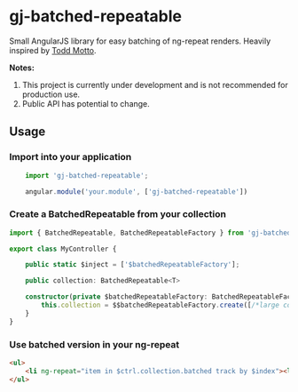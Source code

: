 # gj-batched-repeatable
Small AngularJS library for easy batching of ng-repeat renders. Heavily inspired by [Todd Motto](https://github.com/toddmotto).

**Notes:**
  1. This project is currently under development and is not recommended for production use.
  2. Public API has potential to change.

## Usage

### Import into your application

```TypeScript
    import 'gj-batched-repeatable';

    angular.module('your.module', ['gj-batched-repeatable'])
```

### Create a BatchedRepeatable from your collection

```TypeScript
import { BatchedRepeatable, BatchedRepeatableFactory } from 'gj-batched-repeatable';

export class MyController {

    public static $inject = ['$batchedRepeatableFactory'];

    public collection: BatchedRepeatable<T>

    constructor(private $batchedRepeatableFactory: BatchedRepeatableFactory) {
        this.collection = $$batchedRepeatableFactory.create([/*large collection*/], /* Batch Size */ 10);
    }
}
```

### Use batched version in your ng-repeat

```html
<ul>
    <li ng-repeat="item in $ctrl.collection.batched track by $index"><li>
</ul>
```
